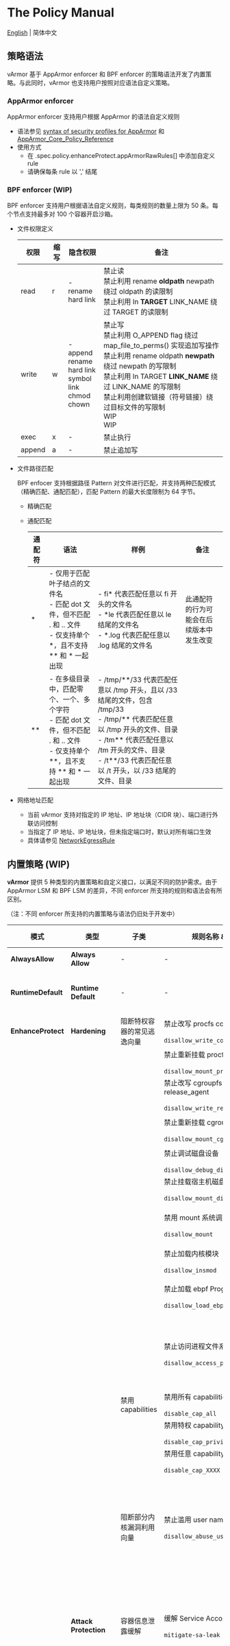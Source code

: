 # The Policy Manual
[English](policy_manual.md) | 简体中文

## 策略语法
vArmor 基于 AppArmor enforcer 和 BPF enforcer 的策略语法开发了内置策略。与此同时，vArmor 也支持用户按照对应语法自定义策略。

### AppArmor enforcer
AppArmor enforcer 支持用户根据 AppArmor 的语法自定义规则
* 语法参见 [syntax of security profiles for AppArmor](https://manpages.ubuntu.com/manpages/jammy/man5/apparmor.d.5.html) 和 [AppArmor_Core_Policy_Reference](https://gitlab.com/apparmor/apparmor/-/wikis/AppArmor_Core_Policy_Reference)
* 使用方式
  * 在 .spec.policy.enhanceProtect.appArmorRawRules[] 中添加自定义 rule
  * 请确保每条 rule 以 ',' 结尾

### BPF enforcer (WIP)
BPF enforcer 支持用户根据语法自定义规则，每类规则的数量上限为 50 条。每个节点支持最多对 100 个容器开启沙箱。

* 文件权限定义

  | 权限 | 缩写 | 隐含权限 | 备注 |
  |-----|-----|---------|-----|
  |read|r|-<br>rename<br>hard link|禁止读<br>禁止利用 rename **oldpath** newpath 绕过 oldpath 的读限制<br>禁止利用 ln **TARGET** LINK_NAME 绕过 TARGET 的读限制
  |write|w|-<br>append<br>rename<br>hard link<br>symbol link<br>chmod<br>chown|禁止写<br>禁止利用 O_APPEND flag 绕过 map_file_to_perms() 实现追加写操作<br>禁止利用 rename oldpath **newpath** 绕过 newpath 的写限制<br>禁止利用 ln TARGET **LINK_NAME** 绕过 LINK_NAME 的写限制<br>禁止利用创建软链接（符号链接）绕过目标文件的写限制<br>WIP<br>WIP
  |exec|x|-|禁止执行
  |append|a|-|禁止追加写

* 文件路径匹配

  BPF enfocer 支持根据路径 Pattern 对文件进行匹配，并支持两种匹配模式（精确匹配、通配匹配），匹配 Pattern 的最大长度限制为 64 字节。
  * 精确匹配
  * 通配匹配

    |通配符|语法|样例|备注|
    |-----|---|---|----|
    |*|- 仅用于匹配叶子结点的文件名<br>- 匹配 dot 文件，但不匹配 . 和 .. 文件<br>- 仅支持单个 *，且不支持 \*\* 和 * 一起出现|- fi\* 代表匹配任意以 fi 开头的文件名<br>- *le 代表匹配任意以 le 结尾的文件名<br>- *.log 代表匹配任意以 .log 结尾的文件名|此通配符的行为可能会在后续版本中发生改变|
    |\**|- 在多级目录中，匹配零个、一个、多个字符<br>- 匹配 dot 文件，但不匹配 . 和 .. 文件<br>- 仅支持单个 \*\*，且不支持 ** 和 * 一起出现|- /tmp/\*\*/33 代表匹配任意以 /tmp 开头，且以 /33 结尾的文件，包含 /tmp/33<br>- /tmp/\*\* 代表匹配任意以 /tmp 开头的文件、目录<br>- /tm** 代表匹配任意以 /tm 开头的文件、目录<br>- /t**/33 代表匹配任意以 /t 开头，以 /33 结尾的文件、目录
  
* 网络地址匹配
  * 当前 vArmor 支持对指定的 IP 地址、IP 地址块（CIDR 块）、端口进行外联访问控制
  * 当指定了 IP 地址、IP 地址块，但未指定端口时，默认对所有端口生效
  * 具体请参见 [NetworkEgressRule](./usage_instructions.zh_CN.md#VarmorPolicy)


## 内置策略 (WIP)
**vArmor** 提供 5 种类型的内置策略和自定义接口，以满足不同的防护需求。由于 AppArmor LSM 和 BPF LSM 的差异，不同 enforcer 所支持的规则和语法会有所区别。

（注：不同 enforcer 所支持的内置策略与语法仍旧处于开发中）

| 模式 | 类型 | 子类 | 规则名称 & ID | 适用容器 | 说明 | 原理 & 影响 | 支持的 enforcer |
|-----|-----|-----|---------------|---------|------|------------|----------------|
|**AlwaysAllow**|**Always Allow**|-|-|ALL|在容器启动时不对其施加任何限制，可在稍后变更配置，从而在无需重启工作负载的情况下动态调整防护策略。|-|AppArmor<br>BPF
|**RuntimeDefault**|**Runtime Default**|-|-|Unprivileged|使用与容器运行时组件相同的默认策略（如 containerd 的 [cri-containerd.apparmor.d](https://github.com/containerd/containerd/blob/main/contrib/apparmor/template.go)）进行基础防护，防护强度较弱。（受限于强制访问控制的差异，BPF enforcer 相比 AppArmor enforcer 存在一定裁剪）|-|AppArmor<br>BPF
|**EnhanceProtect**|**Hardening**|阻断特权容器的常见逃逸向量|禁止改写 procfs core_pattern<br><br>`disallow_write_core_pattern`|Privileged|攻击者可能会在特权容器中，直接改写特权容器内的 procfs core_pattern，以此来实施容器逃逸。|禁止修改 procfs 的 core_pattern|AppArmor<br>BPF
|              |         |                      |禁止重新挂载 procfs<br><br>`disallow_mount_procfs`|Privileged|攻击者可能会在特权容器（CAP_SYS_ADMIN）中，以读写权限重新挂载 procfs，然后改写 core_pattern 进行容器逃逸。|禁止挂载 proc 类型的文件系统|AppArmor
|              |         |                      |禁止改写 cgroupfs release_agent<br><br>`disallow_write_release_agent`|Privileged|攻击者可能会在特权容器中，通过直接改写 cgroupfs release_agent 进行容器逃逸。|禁止修改 cgroupfs 的 release_agent|AppArmor<br>BPF
|              |         |                      |禁止重新挂载 cgroupfs<br><br>`disallow_mount_cgroupfs`|Privileged|攻击者可能会在特权容器（CAP_SYS_ADMIN）中，以读写权限挂载 cgroupfs。然后通过改写 release_agent、设备访问权限等方式实现容器逃逸。|禁止挂载 cgroup 类型的文件系统|AppArmor
|              |         |                      |禁止调试磁盘设备<br><br>`disallow_debug_disk_device`|Privileged|攻击者可能会在特权容器中，通过调试宿主机磁盘设备，从而实现宿主机文件的读写。|动态获取宿主机磁盘设备文件，并禁止在容器内以读写权限访问|AppArmor
|              |         |                      |禁止挂载宿主机磁盘设备并访问<br><br>`disallow_mount_disk_device`|Privileged|攻击者可能会在特权容器中，挂载宿主机磁盘设备，从而实现宿主机文件的读写。|动态获取宿主机磁盘设备文件，并禁止在容器内挂载|AppArmor
|              |         |                      |禁用 mount 系统调用<br><br>`disallow_mount`|Privileged|攻击者可能会在特权容器中（CAP_SYS_ADMIN），通过 bind mount 方式重新挂载宿主机的敏感文件系统，然后通过改写 procfs core_pattern、cgroupfs release_agent、设备访问权限等方式实现容器逃逸。|禁用 mount 系统调用|AppArmor
|              |         |                      |禁止加载内核模块<br><br>`disallow_insmod`|Privileged|攻击者可能会在特权容器中（CAP_SYS_MODULE），通过执行内核模块加载命令 insmod，向内核中注入代码。|禁用 cap_sys_module|AppArmor<br>BPF
|              |         |                      |禁止加载 ebpf Program<br><br>`disallow_load_ebpf`|ALL|攻击者可能会在特权容器中（CAP_SYS_ADMIN & CAP_BPF），加载 ebpf Program 实现数据窃取和隐藏。<br><br>注：CAP_BPF 自 Linux 5.8 引入。|禁用 cap_sys_admin, cap_bpf|AppArmor<br>BPF
|              |         |                      |禁止访问进程文件系统的根目录<br><br>`disallow_access_procfs_root`|ALL|本策略禁止容器内进程访问进程文件系统的根目录（即 /proc/[PID]/root），防止攻击者利用共享 pid ns 的进程进行攻击。<br><br>攻击者可能会在共享了宿主机 pid ns、与其他容器共享 pid ns 的容器环境中，即通过读写 /proc/*/root 来访问容器外的进程文件系统，实现信息泄露、权限提升、横向移动等攻击。|禁止访问进程文件系统的根目录|AppArmor
|              |         |禁用 capabilities|禁用所有 capabilities<br><br>`disable_cap_all`|ALL|禁用所有 capabilities 或任意指定的 capabilities|-|AppArmor<br>BPF
|              |         |                |禁用特权 capability<br><br>`disable_cap_privileged`|ALL|禁用所有的特权 capabilities（可直接造成逃逸的 capabilities），仅允许部分非特权 capabilities|-|AppArmor<br>BPF
|              |         |                |禁用任意 capability<br><br>`disable_cap_XXXX`|ALL|禁用任意指定的 capabilities，请将 cap_XXXX 替换为 man capabilities 中的值，例如 disable_cap_net_raw|-|AppArmor<br>BPF
|              |         |阻断部分内核漏洞利用向量|禁止滥用 user namespace<br><br>`disallow_abuse_user_ns`|ALL|user namespace 可以被用于增强容器隔离性。但它的出现同时也增大了内核的攻击面，或使得某些内核漏洞更容易被利用。攻击者可以在容器内，通过创建 user namespace 来获取全部特权，从而扩大内核攻击面。<br><br>禁止容器进程通过 user namesapce 获取 cap_sys_admin 特权可用于降低内核攻击面，阻断部分内核漏洞的利用路径。<br>在未设置 kernel.unprivileged_userns_clone=0 或 user.max_user_namespace=0 的系统上，可通过此规则来为容器进行加固。|限制通过 User Namespace 滥用 cap_sys_admin |AppArmor<br>BPF
|              |**Attack Protection**|容器信息泄露缓解|缓解 Service Account 泄露<br><br>`mitigate-sa-leak`|ALL|此规则禁止容器进程读取 Service Account 相关的敏感信息，包括 token、namespace、CA 证书。避免 Default SA 泄漏、错误配置的 SA 泄漏带来的安全风险，攻击者通过 RCE 漏洞获取 k8s 容器内的权限后，非常倾向于通过泄漏其 SA 信息来进行进一步的渗透入侵活动。<br><br>在大部分用户场景中，并不需要使用 SA 与 API Server 进行通信。而默认情况下，k8s 会为不需要与 API Server 通信的 Pod 设置 Default SA。|禁止 Service Account 文件的读操作|AppArmor<br>BPF
|              |                 |             |缓解宿主机磁盘设备号泄露<br><br>`mitigate-disk-device-number-leak`|ALL|此规则禁止容器进程读取 /proc/[PID]/mountinfo, /proc/partitions。<br><br>攻击者可能会通过读取容器进程的挂载信息来获取宿主机磁盘设备的设备号，从而用于后续的容器逃逸。|禁止 mountinfo, partitions 的读操作|AppArmor<br>BPF
|              |                 |             |缓解容器 overlayfs 路径泄露<br><br>`mitigate-overlayfs-leak`|ALL|此规则禁止容器进程通过读取特定文件（/proc/mounts、/proc/[PID]/mounts、/proc/[PID]/mountinfo 等）的内容获取容器的 overlayfs 路径。<br><br>攻击者可能会通过获取容器进程的挂载信息来获取容器进程 rootfs 在宿主机中的 overlayfs 路径，从而用于后续的容器逃逸。|禁止 mounts, mountinfo 文件的读操作<br><br>此规则可能会影响容器内 mount 命令的部分功能|AppArmor<br>BPF
|              |                 |             |缓解宿主机 IP 泄露<br><br>`mitigate-host-ip-leak`|ALL|此规则禁止容器进程读取 ARP 地址解析表（/proc/net/arp、/proc/[PID]/net/arp 等），从而获取宿主机 IP 和 Mac 地址等敏感信息<br><br>攻击者通过 RCE 漏洞获取 k8s 容器内的权限后，会尝试进一步的网络渗透攻击。因此，限制攻击者借此获取宿主机 IP 及其网段等敏感信息，可增加攻击者进行网络渗透的难度和成本。|禁止 arp 文件的读操作|AppArmor<br>BPF
|              |                 |             |禁止访问云服务器的 metadata service<br><br>`disallow-metadata-service`|ALL|此规则禁止容器进程访问云服务器的 Instance Metadata Service。包含两个本地链接保留地址：100.96.0.96 和 169.254.169.254<br><br>攻击者获取容器内的代码执行权限后，会尝试访问云服务器的 Metadata Service 来进行信息泄露。在某些场景下，攻击者可能会获取敏感信息，从而进行权限提升、横向渗透。|禁止对 Instance Metadata Services 的 IP 地址发起连接请求|BPF
|              |                 |禁止执行敏感操作|禁止写入 /etc 目录<br><br>`disable-write-etc`|ALL|此规则禁止容器内进程写入 /etc 目录。<br><br>攻击者可能会通过修改 /etc 目录中的敏感文件来实施权限提升，例如修改 /etc/bash.bashrc 等实施水坑攻击、修改 /etc/passwd 和 /etc/shadow 添加用户进行持久化、修改 nginx.conf 或 /etc/ssh/ssh_config 进行持久化等。|禁止 /etc 目录及其文件的写操作|AppArmor<br>BPF
|              |                 |              |禁止执行 busybox 命令<br><br>`disable-busybox`|ALL|此规则禁止容器进程执行 busybox 命令。<br><br>某些应用服务会以 busybox, alpine 等作为基础镜像进行打包，而这些镜像一般会使用 busybox 工具箱作为基础命令行工具的可执行程序。这也给攻击者提供了很多便利，攻击者可以利用 busybox 执行命令辅助攻击。|禁止 busybox 执行<br><br>若容器的 entrypoint 和运行依赖 sh，开启此策略会导致运行出错|AppArmor<br>BPF
|              |                 |              |禁止创建 Unix shell<br><br>`disable-shell`|ALL|此规则禁止容器进程创建新的 Unix shell，从而实施反弹 shell 等攻击手段。<br><br>攻击者通过 RCE 漏洞获取服务的远程代码执行权限后，通常会借助反弹 shell 获取服务所在容器的任意命令执行能力。|禁止 shell 执行<br><br>有些基础镜像会动态链接 sh 到 /bin/busybox，此情况下还需配合“禁止执行 busybox 命令”策略使用|AppArmor<br>BPF
|              |                 |              |禁止通过 wget 命令下载文件<br><br>`disable-wget`|ALL|此规则禁止容器进程执行 wget 命令。<br><br>攻击者通常会借助 wget 命令从外部下载攻击程序进行随后的攻击（驻留、权限提升、网络扫描、挖矿等）。|禁止 wget 执行<br><br>有些基础镜像会动态链接 wget 到 /bin/busybox，此情况下还需配合“禁止执行 busybox 命令”策略使用|AppArmor<br>BPF
|              |                 |              |禁止通过 curl 命令下载文件<br><br>`disable-curl`|ALL|此规则禁止容器进程执行 curl 命令。<br><br>攻击者通常会借助 curl 命令发起网络访问、从外部下载攻击程序进行随后的攻击（驻留、权限提升、网络扫描、挖矿等）。|禁止 curl 执行|AppArmor<br>BPF
|              |                 |              |禁止通过 chmod 修改文件权限<br><br>`disable-chmod`|ALL|此规则禁止容器进程执行 chmod 命令。<br><br>当攻击者通过漏洞获取容器内的控制权后，通常会尝试下载其他攻击代码、工具到容器内实施进一步的攻击（权限提升、横向渗透、挖矿等）。在这个攻击链路中，攻击者通常会利用 chmod 命令修改文件的执行权限。|禁止 chmod 执行<br><br>有些基础镜像会动态链接 chmod 到 /bin/busybox，此情况下还需配合“禁止执行 busybox 命令”策略使用<br><br>（TODO: BPF Enforcer 增加 path_chmod hook 点）|AppArmor<br>BPF
|              |                 |              |禁止执行 sudo、su 命令<br><br>`disable-su-sudo`|ALL|此规则禁止容器进程执行 sudo/su 命令进行权限提升。<br><br>当容器内的进程以非 root 用户运行时，攻击者需要先提权至 root 用户进行后续攻击。而 sudo/su 命令是本地提权的常见途径之一。|禁止 sudo、su 执行<br><br>有些基础镜像会动态链接 su 到 /bin/busybox，此情况下还需配合“禁止执行 busybox 命令”策略使用|AppArmor<br>BPF
|              |                 |特定可执行文件沙箱限制|-|ALL|此规则对 “容器信息泄漏缓解” 和 “容器敏感命令限制” 两类策略的应用场景进行了扩充，使用户可以对容器内的任意可执行文件实施沙箱限制。<br><br>对指定的可执行文件开启任意防护策略，实现两个目的：<br>1). 避免沙箱策略影响容器内应用服务的正常行为<br>2). 对容器内指定可执行文件进行沙箱限制，增加攻击者成本和难度。<br><br>例如：可以利用此能力对容器中的 busybox、bash、sh、curl 进行限制，禁止利用它们来泄露 ServiceAccount token、泄露宿主机 IP 等。从而增大攻击者获得容器的反弹 shell 后实施后续攻击的难度与成本。与此同时，容器 Entrypoint 指向的应用服务的行为则不受这些沙箱策略的限制，可以正常获取 ServiceAccount token 等，从而避免沙箱策略影响应用服务的正常行为。<br><br>注：受限于 BPF LSM 的实现原理，BPF enforcer 无法提供此功能|为特定可执行文件开启沙箱限制|AppArmor
|              |**Vulnerability Mitigation**|-|缓解 cgroups & lxcfs 逃逸<br><br>`cgroups-lxcfs-escape-mitigation`|ALL|若用户将宿主机的 /sys/fs/cgroup 挂载进了容器，或者使用了 lxcfs 为容器提供资源视图。在这两种场景下可能存在容器逃逸风险，攻击者可以在容器内改写 cgroup 子文件系统实施容器逃逸。|AppArmor Enforcer 阻止在容器内修改：<br>/\*\*/release_agent, <br>/\*\*/devices/device.allow,<br>/\*\*/devices/\*\*/device.allow, <br>/\*\*/devices/cgroup.procs,<br>/\*\*/devices/\*\*/cgroup.procs,<br>/\*\*/devices/task,<br>/\*\*/devices/\*\*/task,<br><br>BPF Enforcer 阻止在容器内修改：<br>/\*\*/release_agent<br>/\*\*/devices.allow<br>/\*\*/cgroup.procs<br>/\*\*/devices/tasks<br>|AppArmor<br>BPF
